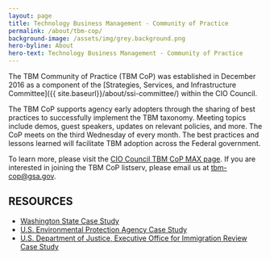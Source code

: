 ```yaml
---
layout: page
title: Technology Business Management - Community of Practice
permalink: /about/tbm-cop/
background-image: /assets/img/grey.background.png
hero-byline: About
hero-text: Technology Business Management - Community of Practice
---
```

The TBM Community of Practice (TBM CoP) was established in December 2016 as a component of the [Strategies, Services, and Infrastructure Committee]({{ site.baseurl}}/about/ssi-committee/) within the CIO Council.

The TBM CoP supports agency early adopters through the sharing of best practices to successfully implement the TBM taxonomy. Meeting topics include demos, guest speakers, updates on relevant policies, and more. The CoP meets on the third Wednesday of every month. The best practices and lessons learned will facilitate TBM adoption across the Federal government.

To learn more, please visit the [CIO Council TBM CoP MAX page](https://community.max.gov/x/YAWIRg). If you are interested in joining the TBM CoP listserv, please email us at [tbm-cop@gsa.gov](tbm-cop@gsa.gov).


## RESOURCES
* [Washington State Case Study](https://s3.amazonaws.com/sitesusa/wp-content/uploads/sites/1151/2017/08/Washington_State_Case_Study_For-CIO.gov_.pdf)
* [U.S. Environmental Protection Agency Case Study](https://s3.amazonaws.com/sitesusa/wp-content/uploads/sites/1151/2017/10/TBM-EPA-Case-Study.pdf)
* [U.S. Department of Justice, Executive Office for Immigration Review Case Study](https://s3.amazonaws.com/sitesusa/wp-content/uploads/sites/1151/2017/10/EOIR_CaseStudy_FINAL_10-17.pdf)
